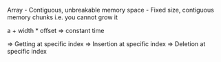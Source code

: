 Array - Contiguous, unbreakable memory space - Fixed size, contiguous memory chunks i.e. you cannot grow it

a + width \* offset => constant time

=> Getting at specific index
=> Insertion at specific index
=> Deletion at specific index

